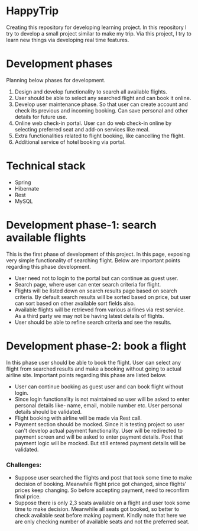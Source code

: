 # HappyTrip
Creating this repository for developing learning project. In this repository I try to develop a small project similar to make my trip. Via this project, I try to learn new things via developing real time features. 

# Development phases
Planning below phases for development.

1. Design and develop functionality to search all available flights.
2. User should be able to select any searched flight and can book it online.
3. Develop user maintenance phase. So that user can create account and check its previous and incoming booking. Can save personal and other details for future use.
4. Online web check-in portal. User can do web check-in online by selecting preferred seat and add-on services like meal.
5. Extra functionalities related to flight booking, like cancelling the flight.
6. Additional service of hotel booking via portal.

# Technical stack

* Spring
* Hibernate
* Rest
* MySQL


# Development phase-1: search available flights

This is the first phase of development of this project. In this page, exposing very simple functionality of searching flight. Below are important points regarding this phase development.

* User need not to login to the portal but can continue as guest user.
* Search page, where user can enter search criteria for flight.
* Flights will be listed down on search results page based on search criteria. By default search results will be sorted based on price, but user can sort based on other available sort fields also.
* Available flights will be retrieved from various airlines via rest service. As a third party we may not be having latest details of flights.
* User should be able to refine search criteria and see the results.

# Development phase-2: book a flight

In this phase user should be able to book the flight. User can select any flight from searched results and make a booking without going to actual airline site. Important points regarding this phase are listed below.

* User can continue booking as guest user and can book flight without login.
* Since login functionality is not maintained so user will be asked to enter personal details like- name, email, mobile number etc. User personal details should be validated.
* Flight booking with airline will be made via Rest call.
* Payment section should be mocked. Since it is testing project so user can't develop actual payment functionality. User will be redirected to payment screen and will be asked to enter payment details. Post that payment logic will be mocked. But still entered payment details will be validated.

### Challenges:

* Suppose user searched the flights and post that took some time to make decision of booking. Meanwhile flight price got changed, since flights' prices keep changing. So before accepting payment, need to reconfirm final price.
* Suppose there is only 2,3 seats available on a flight and user took some time to make decision. Meanwhile all seats got booked, so better to check available seat before making payment. Kindly note that here we are only checking number of available seats and not the preferred seat.
